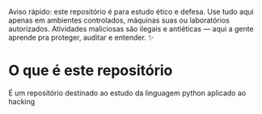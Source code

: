 Aviso rápido: este repositório é para estudo ético e defesa. Use tudo aqui apenas em ambientes controlados, máquinas suas ou laboratórios autorizados. Atividades maliciosas são ilegais e antiéticas — aqui a gente aprende pra proteger, auditar e entender. ✨

# O que é este repositório
É um repositório destinado ao estudo da linguagem python aplicado ao hacking 
